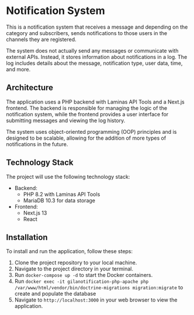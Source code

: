 Notification System
===================

This is a notification system that receives a message and depending on the category and subscribers, sends notifications to those users in the channels they are registered.

The system does not actually send any messages or communicate with external APIs. Instead, it stores information about notifications in a log. The log includes details about the message, notification type, user data, time, and more.

Architecture
------------

The application uses a PHP backend with Laminas API Tools and a Next.js frontend. The backend is responsible for managing the logic of the notification system, while the frontend provides a user interface for submitting messages and viewing the log
history.

The system uses object-oriented programming (OOP) principles and is designed to be scalable, allowing for the addition of more types of notifications in the future.

Technology Stack
----------------

The project will use the following technology stack:

* Backend:
    * PHP 8.2 with Laminas API Tools
    * MariaDB 10.3 for data storage
* Frontend:
    * Next.js 13
    * React

Installation
------------

To install and run the application, follow these steps:

1. Clone the project repository to your local machine.
2. Navigate to the project directory in your terminal.
3. Run `docker-compose up -d` to start the Docker containers.
4. Run `docker exec -it gilanotification-php-apache php /var/www/html/vendor/bin/doctrine-migrations migration:migrate` to create and populate the database
5. Navigate to `http://localhost:3000` in your web browser to view the application.